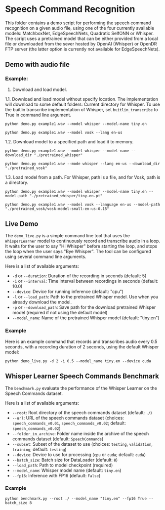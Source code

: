 # Speech Command Recognition

This folder contains a demo script for performing the speech command recognition on a given audio file, using one of the four currently available models: MatchboxNet, EdgeSpeechNets, Quadratic SelfONN or Whisper. The script uses a pretrained model that can be either provided from a local file or downloaded from the sever hosted by OpenAI (Whisper) or OpenDR FTP server (the latter option is currently not available for EdgeSpeechNets).


## Demo with audio file

### Example:

1. Download and load model. 

1.1. Download and load model without specify location. The implementation will download to some default folders: Current directory for Whisper. To use the buitlin transcribe implementation of Whisper, set `buitlin_transcribe` to True in command line argument.
```
python demo.py example1.wav --model whisper --model-name tiny.en
```
```
python demo.py example1.wav --model vosk --lang en-us
```

1.2. Download model to a specified path and load it to memory.
```
python demo.py example1.wav --model whisper --model-name --download_dir "./pretrained_whisper"
```
```
python demo.py example1.wav --mode whisper --lang en-us --download_dir "./pretrained_vosk"
```

1.3. Load model from a path. For Whisper, path is a file, and for Vosk, path is a directory.
```
python demo.py example1.wav --model whisper --model-name tiny.en --model-path "./pretrained_whisper/tiny.en.pt"
```
```
python demo.py example1.wav --model vosk --language en-us --model-path "./pretrained_vosk/vosk-model-small-en-us-0.15"
```


## Live Demo

The `demo_live.py` is a simple command line tool that uses the `WhisperLearner` model to continuously record and transcribe audio in a loop. It waits for the user to say "Hi Whisper" before starting the loop, and stops the loop when the user says "Bye Whisper". The tool can be configured using several command line arguments.

Here is a list of available arguments:

- `-d` or `--duration`: Duration of the recording in seconds (default: 5)
- `-i` or `--interval`: Time interval between recordings in seconds (default: 10.0)
- `--device`: Device for running inference (default: "cpu")
- `-l` or `--load_path`: Path to the pretrained Whisper model. Use when you already download the model. 
- `-p` or `--download_path`: Save path for the download pretrained Whisper model (required if not using the default model)
- `--model_name`: Name of the pretrained Whisper model (default: "tiny.en")

### Example

Here is an example command that records and transcribes audio every 0.5 seconds, with a recording duration of 2 seconds, using the default Whisper model:

```
python demo_live.py -d 2 -i 0.5 --model_name tiny.en --device cuda
```

## Whisper Learner Speech Commands Benchmark

The `benchmark.py` evaluate the performance of the Whisper Learner on the Speech Commands dataset.

Here is a list of available arguments:

- `--root`: Root directory of the speech commands dataset (default: `./`)
- `--url`: URL of the speech commands dataset (choices: `speech_commands_v0.01`, `speech_commands_v0.02`; default: `speech_commands_v0.02`)
- `--folder_in_archive`: Folder name inside the archive of the speech commands dataset (default: `SpeechCommands`)
- `--subset`: Subset of the dataset to use (choices: `testing`, `validation`, `training`; default: `testing`)
- `--device`: Device to use for processing (`cpu` or `cuda`; default: `cuda`)
- `--batch_size`: Batch size for DataLoader (default: `8`)
- `--load_path`: Path to model checkpoint (required)
- `--model_name`: Whisper model name (default: `tiny.en`)
- `--fp16`: Inference with FP16 (default: `False`)

### Example

```
python benchmark.py --root ./ --model_name "tiny.en" --fp16 True --batch_size 8
```
